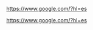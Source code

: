 [comment]:<> (Enlace url automatico en Markdown)

https://www.google.com/?hl=es

<!-- Enlace url automatico en HTML -->

<a href="https://www.google.com/?hl=es">https://www.google.com/?hl=es</a>
